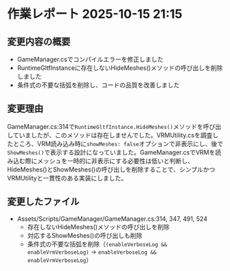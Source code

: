 # 作業レポート 2025-10-15 21:15

## 変更内容の概要

- GameManager.csでコンパイルエラーを修正しました
- RuntimeGltfInstanceに存在しないHideMeshes()メソッドの呼び出しを削除しました
- 条件式の不要な括弧を削除し、コードの品質を改善しました

## 変更理由

GameManager.cs:314で`RuntimeGltfInstance.HideMeshes()`メソッドを呼び出していましたが、このメソッドは存在しませんでした。VRMUtility.csを調査したところ、VRM読み込み時に`showMeshes: false`オプションで非表示にし、後で`ShowMeshes()`で表示する設計になっていました。GameManager.csでVRMを読み込む際にメッシュを一時的に非表示にする必要性は低いと判断し、HideMeshes()とShowMeshes()の呼び出しを削除することで、シンプルかつVRMUtilityと一貫性のある実装にしました。

## 変更したファイル

- Assets/Scripts/GameManager/GameManager.cs:314, 347, 491, 524
  - 存在しないHideMeshes()メソッドの呼び出しを削除
  - 対応するShowMeshes()の呼び出しも削除
  - 条件式の不要な括弧を削除（`(enableVerboseLog && enableVrmVerboseLog)` → `enableVerboseLog && enableVrmVerboseLog`）
